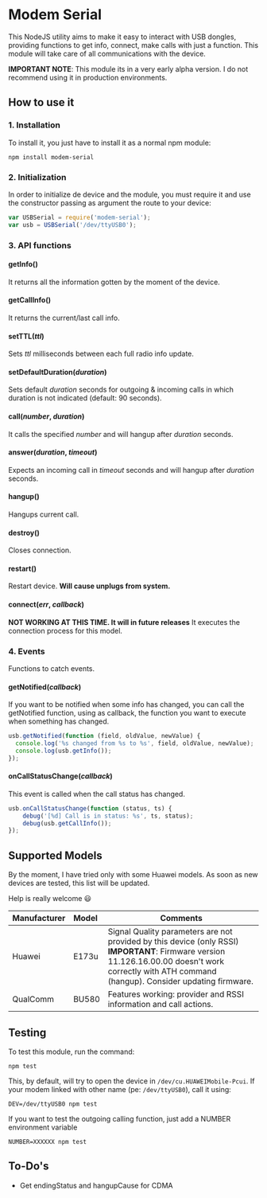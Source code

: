 # Modem Serial
This NodeJS utility aims to make it easy to interact with USB dongles, providing functions to get info, connect, make calls with just a function. This module will take care of all communications with the device.

**IMPORTANT NOTE**: This module its in a very early alpha version. I do not recommend using it in production environments.

## How to use it

### 1. Installation
To install it, you just have to install it as a normal npm module:

```shell
npm install modem-serial
```

### 2. Initialization
In order to initialize de device and the module, you must require it and use the constructor passing as argument the route to your device:

```javascript
var USBSerial = require('modem-serial');
var usb = USBSerial('/dev/ttyUSB0');
```

### 3. API functions
#### getInfo()
It returns all the information gotten by the moment of the device.
#### getCallInfo()
It returns the current/last call info.
#### setTTL(*ttl*)
Sets *ttl* milliseconds between each full radio info update.
#### setDefaultDuration(*duration*)
Sets default *duration* seconds for outgoing & incoming calls in which duration is not indicated (default: 90 seconds).
#### call(*number*, *duration*)
It calls the specified *number* and will hangup after *duration* seconds.
#### answer(*duration*, *timeout*)
Expects an incoming call in *timeout* seconds and will hangup after *duration* seconds.
#### hangup()
Hangups current call.
#### destroy()
Closes connection.
#### restart()
Restart device.
**Will cause unplugs from system.**
#### connect(*err*, *callback*)
**NOT WORKING AT THIS TIME. It will in future releases**
It executes the connection process for this model.

### 4. Events
Functions to catch events.
#### getNotified(*callback*)
If you want to be notified when some info has changed, you can call the getNotified function, using as callback, the function you want to execute when something has changed.
```javascript
usb.getNotified(function (field, oldValue, newValue) {
  console.log('%s changed from %s to %s', field, oldValue, newValue);
  console.log(usb.getInfo());
});
```
#### onCallStatusChange(*callback*)
This event is called when the call status has changed.
```javascript
usb.onCallStatusChange(function (status, ts) {
	debug('[%d] Call is in status: %s', ts, status);
	debug(usb.getCallInfo());
});
```

## Supported Models
By the moment, I have tried only with some Huawei models. As soon as new devices are tested, this list will be updated.

Help is really welcome :smiley:

| Manufacturer | Model | Comments |
|:---|:---|---|
|Huawei| E173u | Signal Quality parameters are not provided by this device (only RSSI)<br>**IMPORTANT**: Firmware version 11.126.16.00.00 doesn't work correctly with ATH command (hangup). Consider updating firmware. |
|QualComm| BU580 | Features working: provider and RSSI information and call actions. |

## Testing
To test this module, run the command:
```shell
npm test
```
This, by default, will try to open the device in `/dev/cu.HUAWEIMobile-Pcui`. If your modem linked with other name (pe: `/dev/ttyUSB0`), call it using:
```shell
DEV=/dev/ttyUSB0 npm test
```

If you want to test the outgoing calling function, just add a NUMBER environment variable
```shell
NUMBER=XXXXXX npm test
```

## To-Do's
- Get endingStatus and hangupCause for CDMA

